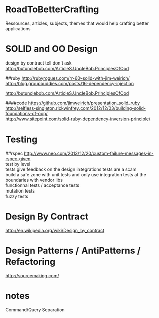 RoadToBetterCrafting
====================

Ressources, articles, subjects, themes that would help crafting better applications

# SOLID and OO Design

design by contract
tell don't ask
http://butunclebob.com/ArticleS.UncleBob.PrinciplesOfOod  

##ruby
http://rubyrogues.com/rr-60-solid-with-jim-weirich/  
http://blog.groupbuddies.com/posts/16-dependency-injection  
  
http://butunclebob.com/ArticleS.UncleBob.PrinciplesOfOod

####code
https://github.com/jimweirich/presentation_solid_ruby  
http://selfless-singleton.rickwinfrey.com/2012/12/03/building-solid-foundations-of-oop/  
http://www.sitepoint.com/solid-ruby-dependency-inversion-principle/  
  
# Testing
##rspec
http://www.neo.com/2013/12/20/custom-failure-messages-in-rspec-given  
test by level  
tests give feedback on the design
integrations tests are a scam  
build a safe zone with unit tests and only use integration tests at the boundaries with vendor libs  
functionnal tests / acceptance tests  
mutation tests  
fuzzy tests

# Design By Contract
http://en.wikipedia.org/wiki/Design_by_contract
  
# Design Patterns / AntiPatterns / Refactoring
http://sourcemaking.com/


# notes  
Command/Query Separation 
